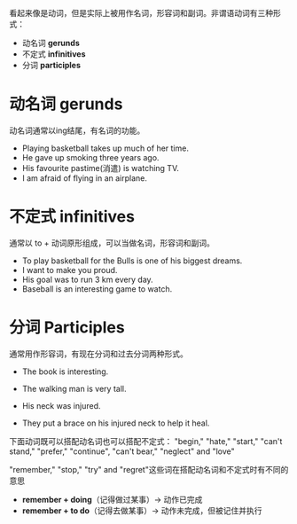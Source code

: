 看起来像是动词，但是实际上被用作名词，形容词和副词。非谓语动词有三种形式：
- 动名词 **gerunds**
- 不定式 **infinitives**
- 分词 **participles**

# 动名词 gerunds
动名词通常以ing结尾，有名词的功能。
- Playing basketball takes up much of her time.  
- He gave up smoking three years ago.  
- His favourite pastime(消遣) is watching TV.  
- I am afraid of flying in an airplane.

# 不定式 infinitives
通常以 to + 动词原形组成，可以当做名词，形容词和副词。
- To play basketball for the Bulls is one of his biggest dreams.  
- I want to make you proud.  
- His goal was to run 3 km every day.  
- Baseball is an interesting game to watch.

# 分词 Participles
通常用作形容词，有现在分词和过去分词两种形式。

- The book is interesting.  
- The walking man is very tall.

- His neck was injured.  
- They put a brace on his injured neck to help it heal.


下面动词既可以搭配动名词也可以搭配不定式：
"begin," "hate," "start," "can't stand," "prefer," "continue", "can't bear," "neglect" and "love"

"remember," "stop," "try" and "regret"这些词在搭配动名词和不定式时有不同的意思
- ​**remember + doing**​（记得做过某事）→ 动作已完成
- ​**remember + to do**​（记得去做某事）→ 动作未完成，但被记住并执行

